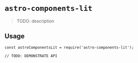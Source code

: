 # `astro-components-lit`

> TODO: description

## Usage

```
const astroComponentsLit = require('astro-components-lit');

// TODO: DEMONSTRATE API
```
